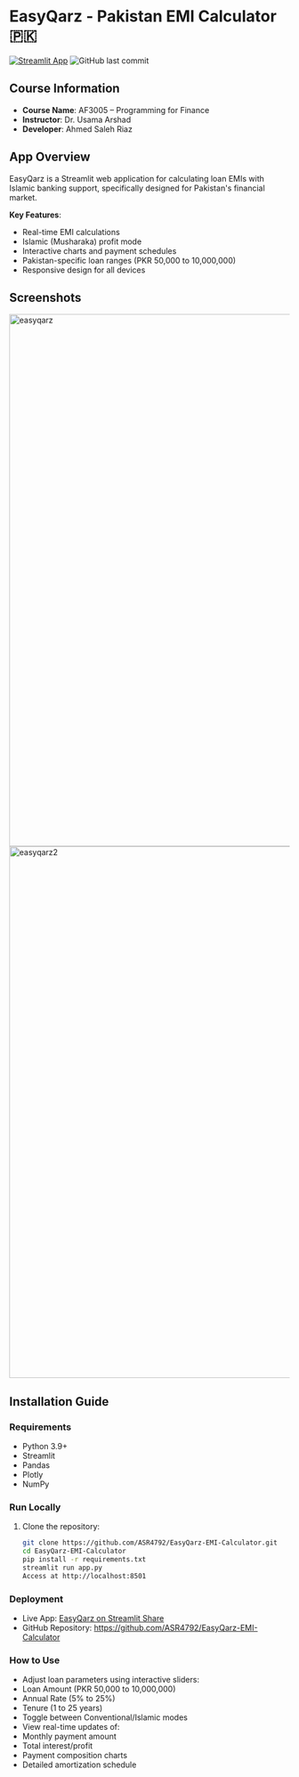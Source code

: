 # EasyQarz - Pakistan EMI Calculator 🇵🇰
[![Streamlit App](https://static.streamlit.io/badges/streamlit_badge_black_white.svg)](https://easyapprz-emi-calculator-nfn8ayj2hfrhplfkkknfex.streamlit.app/)
![GitHub last commit](https://img.shields.io/github/last-commit/ASR4792/EasyQarz-EMI-Calculator)

## Course Information
- **Course Name**: AF3005 – Programming for Finance  
- **Instructor**: Dr. Usama Arshad  
- **Developer**: Ahmed Saleh Riaz

## App Overview
EasyQarz is a Streamlit web application for calculating loan EMIs with Islamic banking support, specifically designed for Pakistan's financial market.

**Key Features**:
- Real-time EMI calculations
- Islamic (Musharaka) profit mode
- Interactive charts and payment schedules
- Pakistan-specific loan ranges (PKR 50,000 to 10,000,000)
- Responsive design for all devices

## Screenshots
<img width="956" alt="easyqarz" src="https://github.com/user-attachments/assets/00c702f3-9ae2-4b3e-818c-3c14a2c76377" />
<img width="955" alt="easyqarz2" src="https://github.com/user-attachments/assets/930157a1-9f02-4afb-a45d-bcab8da4dcb5" />

## Installation Guide
### Requirements
- Python 3.9+
- Streamlit
- Pandas
- Plotly
- NumPy

### Run Locally
1. Clone the repository:
   ```bash
   git clone https://github.com/ASR4792/EasyQarz-EMI-Calculator.git
   cd EasyQarz-EMI-Calculator
   pip install -r requirements.txt
   streamlit run app.py
   Access at http://localhost:8501

### Deployment
- Live App: [EasyQarz on Streamlit Share](https://easyapprz-emi-calculator-nfn8ayj2hfrhplfkkknfex.streamlit.app/)
- GitHub Repository: https://github.com/ASR4792/EasyQarz-EMI-Calculator

### How to Use
- Adjust loan parameters using interactive sliders:
- Loan Amount (PKR 50,000 to 10,000,000)
- Annual Rate (5% to 25%)
- Tenure (1 to 25 years)
- Toggle between Conventional/Islamic modes
- View real-time updates of:
- Monthly payment amount
- Total interest/profit
- Payment composition charts
- Detailed amortization schedule
